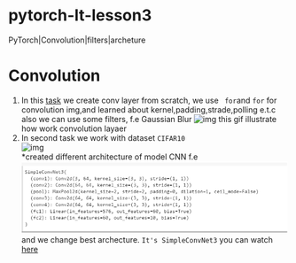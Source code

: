 # pytorch-lt-lesson3
PyTorch|Convolution|filters|archeture
# Convolution
1. In this [task](https://github.com/olexsahka/pytorch-lt-lesson3/blob/master/Conv_Pooling_1.ipynb) we create conv layer from scratch, we use ` for`and `for` for convolution img,and learned about kernel,padding,strade,polling e.t.c
also we can use some filters, f.e Gaussian Blur 
![img](https://neurohive.io/wp-content/uploads/2018/07/convolutional-neural-network.gif)
this gif illustrate how work convolution layaer
2. In second task we work with dataset `CIFAR10`   
![img](https://4.bp.blogspot.com/-fYBRf2s7LjQ/XCfIG69FmaI/AAAAAAAAAzs/OOKwnZ-hOjMHopmSFHhNpRh4nFEbDcHTACLcBGAs/w1200-h630-p-k-no-nu/cifar10.png)  
*created different architecture of model CNN f.e ![this](ss.png)  
 and we change best archecture. `It's SimpleConvNet3` you can watch [here](https://github.com/olexsahka/pytorch-lt-lesson3/blob/master/lanit4_3_1.ipynb)
